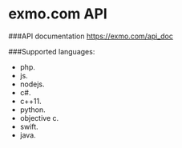 # exmo.com API
###API documentation 
https://exmo.com/api_doc

###Supported languages:
- php.
- js.
- nodejs.
- c#.
- c++11.
- python.
- objective c.
- swift.
- java.
